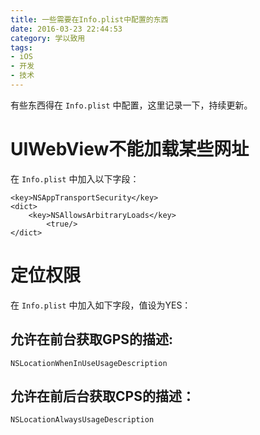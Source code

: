 ```yaml
---
title: 一些需要在Info.plist中配置的东西
date: 2016-03-23 22:44:53
category: 学以致用
tags:
- iOS
- 开发
- 技术
---
```


有些东西得在 `Info.plist` 中配置，这里记录一下，持续更新。



# UIWebView不能加载某些网址

在 `Info.plist` 中加入以下字段：

```
<key>NSAppTransportSecurity</key>
<dict>
    <key>NSAllowsArbitraryLoads</key>
        <true/>
</dict>
```

# 定位权限

在 `Info.plist` 中加入如下字段，值设为YES：
## 允许在前台获取GPS的描述:
```
NSLocationWhenInUseUsageDescription
```

## 允许在前后台获取CPS的描述：
```
NSLocationAlwaysUsageDescription
```
